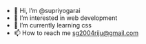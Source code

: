 - 👋 Hi, I’m @supriyogarai
- 👀 I’m interested in web development
- 🌱 I’m currently learning css
- 📫 How to reach me sg2004riju@gmail.com

<!---
supriyogarai/supriyogarai is a ✨ special ✨ repository because its `README.md` (this file) appears on your GitHub profile.
You can click the Preview link to take a look at your changes.
--->

